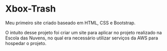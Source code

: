 # Xbox-Trash

Meu primeiro site criado baseado em HTML, CSS e Bootstrap.

O intuito desse projeto foi criar um site para aplicar no projeto realizado na Escola das Nuvens, no qual era necessário utilizar serviços da AWS para hospedar o projeto. 
